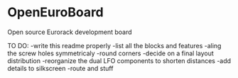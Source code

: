 # OpenEuroBoard
 Open source Eurorack development board

TO DO:
-write this readme properly
-list all the blocks and features
-aling the screw holes symmetricaly
-round corners
-decide on a final layout distribution
-reorganize the dual LFO components to shorten distances
-add details to silkscreen
-route and stuff